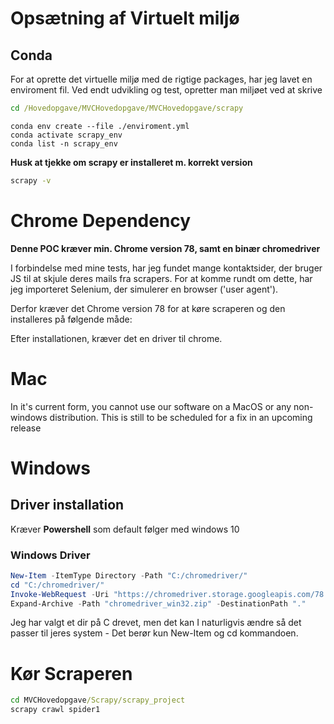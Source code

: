 # Opsætning af Virtuelt miljø

## Conda

For at oprette det virtuelle miljø med de rigtige packages, har jeg lavet en enviroment fil.
Ved endt udvikling og test, opretter man miljøet ved at skrive

```cmd
cd /Hovedopgave/MVCHovedopgave/MVCHovedopgave/scrapy
```

```conda
conda env create --file ./enviroment.yml
conda activate scrapy_env
conda list -n scrapy_env
```

<b>Husk at tjekke om scrapy er installeret m. korrekt version</b>

```cmd
scrapy -v
```

# Chrome Dependency 
<b>Denne POC kræver min. Chrome version 78, samt en binær chromedriver</b>

I forbindelse med mine tests, har jeg fundet mange kontaktsider, der bruger JS til at skjule deres mails fra scrapers.
For at komme rundt om dette, har jeg importeret Selenium, der simulerer en browser ('user agent').

Derfor kræver det Chrome version 78 for at køre scraperen og den installeres på følgende måde:

Efter installationen, kræver det en driver til chrome.

# Mac

In it's current form, you cannot use our software on a MacOS or any non-windows distribution.
This is still to be scheduled for a fix in an upcoming release


# Windows 
## Driver installation

Kræver <b>Powershell</b> som default følger med windows 10

### Windows Driver

```powershell
New-Item -ItemType Directory -Path "C:/chromedriver/"
cd "C:/chromedriver/"
Invoke-WebRequest -Uri "https://chromedriver.storage.googleapis.com/78.0.3904.105/chromedriver_win32.zip" -OutFile "chromedriver_win32.zip"
Expand-Archive -Path "chromedriver_win32.zip" -DestinationPath "."
```
Jeg har valgt et dir på C drevet, men det kan I naturligvis ændre så det passer til jeres system - Det berør kun New-Item og cd kommandoen.

# Kør Scraperen

```cmd
cd MVCHovedopgave/Scrapy/scrapy_project
scrapy crawl spider1
```